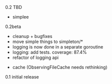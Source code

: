 0.2 TBD
+ simplee

0.2beta
- cleanup + bugfixes
- move simple things to simpleton/*
- logging is now done in a separate goroutine
- logging: add tests. coverage: 87.4%
- refactor of logging api
+ cache (ObservingFileCache needs rethinking)

0.1
initial release
